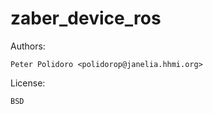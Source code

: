 zaber_device_ros
================

Authors:

    Peter Polidoro <polidorop@janelia.hhmi.org>

License:

    BSD

